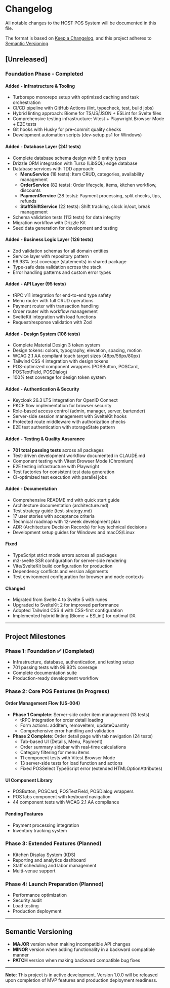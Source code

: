 # Changelog

All notable changes to the HOST POS System will be documented in this file.

The format is based on [Keep a Changelog](https://keepachangelog.com/en/1.0.0/),
and this project adheres to [Semantic Versioning](https://semver.org/spec/v2.0.0.html).

## [Unreleased]

### Foundation Phase - Completed

#### Added - Infrastructure & Tooling
- Turborepo monorepo setup with optimized caching and task orchestration
- CI/CD pipeline with GitHub Actions (lint, typecheck, test, build jobs)
- Hybrid linting approach: Biome for TS/JS/JSON + ESLint for Svelte files
- Comprehensive testing infrastructure: Vitest + Playwright Browser Mode + E2E tests
- Git hooks with Husky for pre-commit quality checks
- Development automation scripts (dev-setup.ps1 for Windows)

#### Added - Database Layer (241 tests)
- Complete database schema design with 9 entity types
- Drizzle ORM integration with Turso (LibSQL) edge database
- Database services with TDD approach:
  - **MenuService** (18 tests): Item CRUD, categories, availability management
  - **OrderService** (82 tests): Order lifecycle, items, kitchen workflow, discounts
  - **PaymentService** (28 tests): Payment processing, split checks, tips, refunds
  - **StaffShiftService** (22 tests): Shift tracking, clock in/out, break management
- Schema validation tests (113 tests) for data integrity
- Migration workflow with Drizzle Kit
- Seed data generation for development and testing

#### Added - Business Logic Layer (126 tests)
- Zod validation schemas for all domain entities
- Service layer with repository pattern
- 99.93% test coverage (statements) in shared package
- Type-safe data validation across the stack
- Error handling patterns and custom error types

#### Added - API Layer (95 tests)
- tRPC v11 integration for end-to-end type safety
- Menu router with full CRUD operations
- Payment router with transaction handling
- Order router with workflow management
- SvelteKit integration with load functions
- Request/response validation with Zod

#### Added - Design System (106 tests)
- Complete Material Design 3 token system
- Design tokens: colors, typography, elevation, spacing, motion
- WCAG 2.1 AA compliant touch target sizes (48px/56px/80px)
- Tailwind CSS 4 integration with design tokens
- POS-optimized component wrappers (POSButton, POSCard, POSTextField, POSDialog)
- 100% test coverage for design token system

#### Added - Authentication & Security
- Keycloak 26.3 LTS integration for OpenID Connect
- PKCE flow implementation for browser security
- Role-based access control (admin, manager, server, bartender)
- Server-side session management with SvelteKit hooks
- Protected route middleware with authorization checks
- E2E test authentication with storageState pattern

#### Added - Testing & Quality Assurance
- **701 total passing tests** across all packages
- Test-driven development workflow documented in CLAUDE.md
- Component testing with Vitest Browser Mode (Chromium)
- E2E testing infrastructure with Playwright
- Test factories for consistent test data generation
- CI-optimized test execution with parallel jobs

#### Added - Documentation
- Comprehensive README.md with quick start guide
- Architecture documentation (architecture.md)
- Test strategy guide (test-strategy.md)
- 17 user stories with acceptance criteria
- Technical roadmap with 12-week development plan
- ADR (Architecture Decision Records) for key technical decisions
- Development setup guides for Windows and macOS/Linux

#### Fixed
- TypeScript strict mode errors across all packages
- m3-svelte SSR configuration for server-side rendering
- Vite/SvelteKit build configuration for production
- Dependency conflicts and version alignments
- Test environment configuration for browser and node contexts

#### Changed
- Migrated from Svelte 4 to Svelte 5 with runes
- Upgraded to SvelteKit 2 for improved performance
- Adopted Tailwind CSS 4 with CSS-first configuration
- Implemented hybrid linting (Biome + ESLint) for optimal DX

---

## Project Milestones

### Phase 1: Foundation ✅ (Completed)
- Infrastructure, database, authentication, and testing setup
- 701 passing tests with 99.93% coverage
- Complete documentation suite
- Production-ready development workflow

### Phase 2: Core POS Features (In Progress)

#### Order Management Flow (US-004)
- **Phase 1 Complete**: Server-side order item management (13 tests)
  - tRPC integration for order detail loading
  - Form actions: addItem, removeItem, updateQuantity
  - Comprehensive error handling and validation
- **Phase 2 Complete**: Order detail page with tab navigation (24 tests)
  - Tab-based UI (Details, Menu, Payment)
  - Order summary sidebar with real-time calculations
  - Category filtering for menu items
  - 11 component tests with Vitest Browser Mode
  - 13 server-side tests for load function and actions
  - Fixed POSSelect TypeScript error (extended HTMLOptionAttributes)

#### UI Component Library
- POSButton, POSCard, POSTextField, POSDialog wrappers
- POSTabs component with keyboard navigation
- 44 component tests with WCAG 2.1 AA compliance

#### Pending Features
- Payment processing integration
- Inventory tracking system

### Phase 3: Extended Features (Planned)
- Kitchen Display System (KDS)
- Reporting and analytics dashboard
- Staff scheduling and labor management
- Multi-venue support

### Phase 4: Launch Preparation (Planned)
- Performance optimization
- Security audit
- Load testing
- Production deployment

---

## Semantic Versioning

- **MAJOR** version when making incompatible API changes
- **MINOR** version when adding functionality in a backward compatible manner
- **PATCH** version when making backward compatible bug fixes

---

**Note**: This project is in active development. Version 1.0.0 will be released upon completion of MVP features and production deployment readiness.
